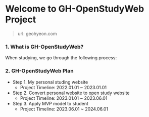 # Welcome to GH-OpenStudyWeb Project
> url: geohyeon.com

### 1. What is GH-OpenStudyWeb?
When studying, we go through the following process:

### 2. GH-OpenStudyWeb Plan
* Step 1. My personal studing website <br>
  *  Project Timeline: 2022.01.01 ~ 2023.01.01 
* Step 2. Convert personal website to open study website   <br>
  *  Project Timeline: 2023.01.01 ~ 2023.06.01
* Step 3. Apply MVP model to student
  *  Project Timeline: 2023.06.01 ~ 2024.06.01


